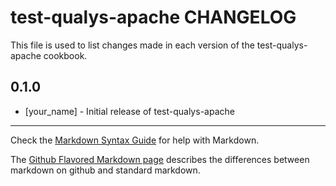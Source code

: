# test-qualys-apache CHANGELOG

This file is used to list changes made in each version of the test-qualys-apache cookbook.

## 0.1.0
- [your_name] - Initial release of test-qualys-apache

- - -
Check the [Markdown Syntax Guide](http://daringfireball.net/projects/markdown/syntax) for help with Markdown.

The [Github Flavored Markdown page](http://github.github.com/github-flavored-markdown/) describes the differences between markdown on github and standard markdown.
